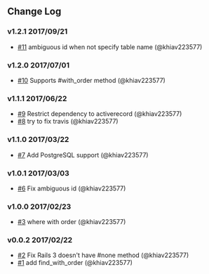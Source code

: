 ## Change Log

### v1.2.1 2017/09/21
- [#11](https://github.com/khiav223577/find_with_order/pull/11) ambiguous id when not specify table name (@khiav223577)

### v1.2.0 2017/07/01
- [#10](https://github.com/khiav223577/find_with_order/pull/10) Supports #with_order method (@khiav223577)

### v1.1.1 2017/06/22
- [#9](https://github.com/khiav223577/find_with_order/pull/9) Restrict dependency to activerecord (@khiav223577)
- [#8](https://github.com/khiav223577/find_with_order/pull/8) try to fix travis (@khiav223577)

### v1.1.0 2017/03/22
- [#7](https://github.com/khiav223577/find_with_order/pull/7) Add PostgreSQL support (@khiav223577)

### v1.0.1 2017/03/03
- [#6](https://github.com/khiav223577/find_with_order/pull/6) Fix ambiguous id (@khiav223577)

### v1.0.0 2017/02/23
- [#3](https://github.com/khiav223577/find_with_order/pull/3) where with order (@khiav223577)

### v0.0.2 2017/02/22
- [#2](https://github.com/khiav223577/find_with_order/pull/2) Fix Rails 3 doesn't have #none method (@khiav223577)
- [#1](https://github.com/khiav223577/find_with_order/pull/1) add find_with_order (@khiav223577)
